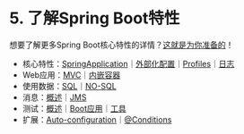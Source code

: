 # 5. 了解Spring Boot特性

想要了解更多Spring Boot核心特性的详情？[这就是为你准备的](https://github.com/cwiki-us-spring-guides/Spring-Boot-Reference-Guide/tree/a6e4606dd6eb4611103160bdb2ff3e6618f57c47/IV.%20Spring%20Boot%20features/README.md)！

* 核心特性：[SpringApplication](https://github.com/cwiki-us-spring-guides/Spring-Boot-Reference-Guide/tree/a6e4606dd6eb4611103160bdb2ff3e6618f57c47/IV.%20Spring%20Boot%20features/23.%20SpringApplication.md)｜[外部化配置](https://github.com/cwiki-us-spring-guides/Spring-Boot-Reference-Guide/tree/a6e4606dd6eb4611103160bdb2ff3e6618f57c47/IV.%20Spring%20Boot%20features/24.%20Externalized%20Configuration.md)｜[Profiles](https://github.com/cwiki-us-spring-guides/Spring-Boot-Reference-Guide/tree/a6e4606dd6eb4611103160bdb2ff3e6618f57c47/IV.%20Spring%20Boot%20features/25.%20Profiles.md)｜[日志](https://github.com/cwiki-us-spring-guides/Spring-Boot-Reference-Guide/tree/a6e4606dd6eb4611103160bdb2ff3e6618f57c47/IV.%20Spring%20Boot%20features/26.%20Logging.md)
* Web应用：[MVC](https://github.com/cwiki-us-spring-guides/Spring-Boot-Reference-Guide/tree/a6e4606dd6eb4611103160bdb2ff3e6618f57c47/IV.%20Spring%20Boot%20features/27.1.%20The%20‘Spring%20Web%20MVC%20framework’.md)｜[内嵌容器](https://github.com/cwiki-us-spring-guides/Spring-Boot-Reference-Guide/tree/a6e4606dd6eb4611103160bdb2ff3e6618f57c47/IV.%20Spring%20Boot%20features/27.3%20Embedded%20servlet%20container%20support.md)
* 使用数据：[SQL](https://github.com/cwiki-us-spring-guides/Spring-Boot-Reference-Guide/tree/a6e4606dd6eb4611103160bdb2ff3e6618f57c47/IV.%20Spring%20Boot%20features/29.%20Working%20with%20SQL%20databases.md)｜[NO-SQL](https://github.com/cwiki-us-spring-guides/Spring-Boot-Reference-Guide/tree/a6e4606dd6eb4611103160bdb2ff3e6618f57c47/IV.%20Spring%20Boot%20features/30.%20Working%20with%20NoSQL%20technologies.md)
* 消息：[概述](https://github.com/cwiki-us-spring-guides/Spring-Boot-Reference-Guide/tree/a6e4606dd6eb4611103160bdb2ff3e6618f57c47/IV.%20Spring%20Boot%20features/32.%20Messaging.md)｜[JMS](https://github.com/cwiki-us-spring-guides/Spring-Boot-Reference-Guide/tree/a6e4606dd6eb4611103160bdb2ff3e6618f57c47/IV.%20Spring%20Boot%20features/32.1.%20JMS.md)
* 测试：[概述](https://github.com/cwiki-us-spring-guides/Spring-Boot-Reference-Guide/tree/a6e4606dd6eb4611103160bdb2ff3e6618f57c47/IV.%20Spring%20Boot%20features/40.%20Testing.md)｜[Boot应用](https://github.com/cwiki-us-spring-guides/Spring-Boot-Reference-Guide/tree/a6e4606dd6eb4611103160bdb2ff3e6618f57c47/IV.%20Spring%20Boot%20features/40.3%20Testing%20Spring%20Boot%20applications.md)｜[工具](https://github.com/cwiki-us-spring-guides/Spring-Boot-Reference-Guide/tree/a6e4606dd6eb4611103160bdb2ff3e6618f57c47/IV.%20Spring%20Boot%20features/40.4%20Test%20utilities.md)
* 扩展：[Auto-configuration](https://github.com/cwiki-us-spring-guides/Spring-Boot-Reference-Guide/tree/a6e4606dd6eb4611103160bdb2ff3e6618f57c47/IV.%20Spring%20Boot%20features/43.%20Creating%20your%20own%20auto-configuration.md)｜[@Conditions](https://github.com/cwiki-us-spring-guides/Spring-Boot-Reference-Guide/tree/a6e4606dd6eb4611103160bdb2ff3e6618f57c47/IV.%20Spring%20Boot%20features/43.3%20Condition%20annotations.md)

